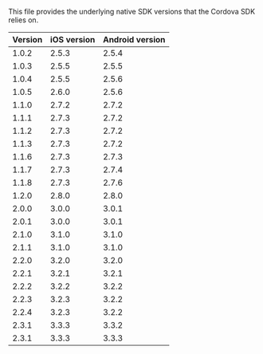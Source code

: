This file provides the underlying native SDK versions that the Cordova SDK relies on.

| Version | iOS version | Android version |
|---------|-------------|-----------------|
| 1.0.2   | 2.5.3       | 2.5.4           |
| 1.0.3   | 2.5.5       | 2.5.5           |
| 1.0.4   | 2.5.5       | 2.5.6           |
| 1.0.5   | 2.6.0       | 2.5.6           |
| 1.1.0   | 2.7.2       | 2.7.2           |
| 1.1.1   | 2.7.3       | 2.7.2           |
| 1.1.2   | 2.7.3       | 2.7.2           |
| 1.1.3   | 2.7.3       | 2.7.2           |
| 1.1.6   | 2.7.3       | 2.7.3           |
| 1.1.7   | 2.7.3       | 2.7.4           |
| 1.1.8   | 2.7.3       | 2.7.6           |
| 1.2.0   | 2.8.0       | 2.8.0           |
| 2.0.0   | 3.0.0       | 3.0.1           |
| 2.0.1   | 3.0.0       | 3.0.1           |
| 2.1.0   | 3.1.0       | 3.1.0           |
| 2.1.1   | 3.1.0       | 3.1.0           |
| 2.2.0   | 3.2.0       | 3.2.0           |
| 2.2.1   | 3.2.1       | 3.2.1           |
| 2.2.2   | 3.2.2       | 3.2.2           |
| 2.2.3   | 3.2.3       | 3.2.2           |
| 2.2.4   | 3.2.3       | 3.2.2           |
| 2.3.1   | 3.3.3       | 3.3.2           |
| 2.3.1   | 3.3.3       | 3.3.3           |